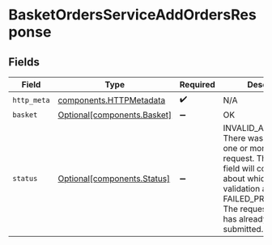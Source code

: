# BasketOrdersServiceAddOrdersResponse


## Fields

| Field                                                                                                                                                                                                                                   | Type                                                                                                                                                                                                                                    | Required                                                                                                                                                                                                                                | Description                                                                                                                                                                                                                             |
| --------------------------------------------------------------------------------------------------------------------------------------------------------------------------------------------------------------------------------------- | --------------------------------------------------------------------------------------------------------------------------------------------------------------------------------------------------------------------------------------- | --------------------------------------------------------------------------------------------------------------------------------------------------------------------------------------------------------------------------------------- | --------------------------------------------------------------------------------------------------------------------------------------------------------------------------------------------------------------------------------------- |
| `http_meta`                                                                                                                                                                                                                             | [components.HTTPMetadata](../../models/components/httpmetadata.md)                                                                                                                                                                      | :heavy_check_mark:                                                                                                                                                                                                                      | N/A                                                                                                                                                                                                                                     |
| `basket`                                                                                                                                                                                                                                | [Optional[components.Basket]](../../models/components/basket.md)                                                                                                                                                                        | :heavy_minus_sign:                                                                                                                                                                                                                      | OK                                                                                                                                                                                                                                      |
| `status`                                                                                                                                                                                                                                | [Optional[components.Status]](../../models/components/status.md)                                                                                                                                                                        | :heavy_minus_sign:                                                                                                                                                                                                                      | INVALID_ARGUMENT: There was an issue with one or more fields in the request.  The message field will contain details about which field failed validation and why.<br/>FAILED_PRECONDITION: The requested basket has already been submitted. |